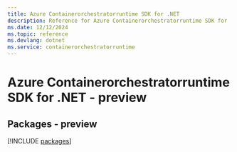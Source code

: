 ```yaml
---
title: Azure Containerorchestratorruntime SDK for .NET
description: Reference for Azure Containerorchestratorruntime SDK for .NET
ms.date: 12/12/2024
ms.topic: reference
ms.devlang: dotnet
ms.service: containerorchestratorruntime
---
```

# Azure Containerorchestratorruntime SDK for .NET - preview
## Packages - preview
[!INCLUDE [packages](containerorchestratorruntime-index.md)]